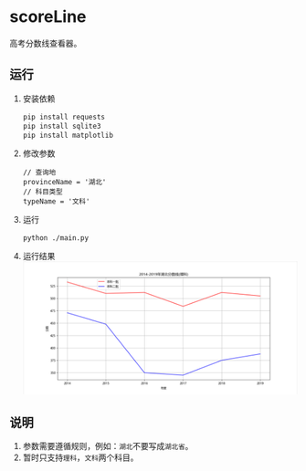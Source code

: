 # scoreLine
高考分数线查看器。

## 运行
1. 安装依赖
    ```
    pip install requests
    pip install sqlite3
    pip install matplotlib
    ```
2. 修改参数
    ```
    // 查询地
    provinceName = '湖北'
    // 科目类型
    typeName = '文科'
    ```
3. 运行
    ```
    python ./main.py
    ```
4. 运行结果
    ![省控线](./pic/省控线.png)

## 说明
1. 参数需要遵循规则，例如：`湖北`不要写成`湖北省`。
2. 暂时只支持`理科`，`文科`两个科目。
